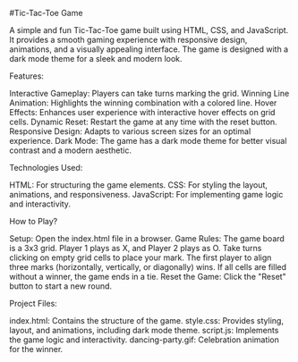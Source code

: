 #Tic-Tac-Toe Game

A simple and fun Tic-Tac-Toe game built using HTML, CSS, and JavaScript. It provides a smooth gaming experience with responsive design, animations, and a visually appealing interface. The game is designed with a dark mode theme for a sleek and modern look.

Features:

Interactive Gameplay: Players can take turns marking the grid.
Winning Line Animation: Highlights the winning combination with a colored line.
Hover Effects: Enhances user experience with interactive hover effects on grid cells.
Dynamic Reset: Restart the game at any time with the reset button.
Responsive Design: Adapts to various screen sizes for an optimal experience.
Dark Mode: The game has a dark mode theme for better visual contrast and a modern aesthetic.

Technologies Used:

HTML: For structuring the game elements.
CSS: For styling the layout, animations, and responsiveness.
JavaScript: For implementing game logic and interactivity.

How to Play?

Setup: Open the index.html file in a browser.
Game Rules:
The game board is a 3x3 grid.
Player 1 plays as X, and Player 2 plays as O.
Take turns clicking on empty grid cells to place your mark.
The first player to align three marks (horizontally, vertically, or diagonally) wins.
If all cells are filled without a winner, the game ends in a tie.
Reset the Game: Click the "Reset" button to start a new round.

Project Files:

index.html: Contains the structure of the game.
style.css: Provides styling, layout, and animations, including dark mode theme.
script.js: Implements the game logic and interactivity.
dancing-party.gif: Celebration animation for the winner.
